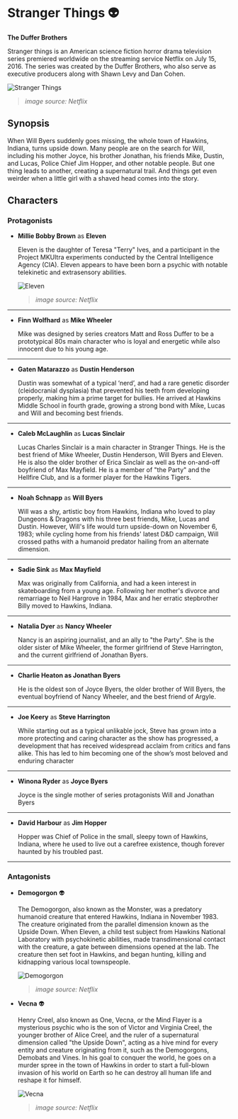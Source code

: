 # Stranger Things 👽
**The Duffer Brothers**

Stranger things is an American science fiction horror drama television series premiered worldwide on the streaming service Netflix on July 15, 2016. The series was created by the Duffer Brothers, who also serve as executive producers along with Shawn Levy and Dan Cohen. 

![Stranger Things](https://resizing.flixster.com/UVGAovD94m4IrjK9ZM5w-qyOHaQ=/fit-in/1152x864/v2/https://flxt.tmsimg.com/assets/p12991665_b_v13_am.jpg)

> *image source: Netflix*


## Synopsis
When Will Byers suddenly goes missing, the whole town of Hawkins, Indiana, turns upside down. Many people are on the search for Will, including his mother Joyce, his brother Jonathan, his friends Mike, Dustin, and Lucas, Police Chief Jim Hopper, and other notable people. But one thing leads to another, creating a supernatural trail. And things get even weirder when a little girl with a shaved head comes into the story.


## Characters	

### Protagonists

- **Millie Bobby Brown** as **Eleven**

	Eleven is the daughter of Teresa "Terry" Ives, and a participant in the Project MKUltra experiments conducted by the Central Intelligence Agency (CIA). Eleven appears to have been born a psychic with notable telekinetic and extrasensory abilities.
	
	![Eleven](https://cdn.images.express.co.uk/img/dynamic/20/590x/secondary/Millie-Bobby-Brown-as-Eleven-802431.jpg)
	
	> *image source: Netflix*

---

- **Finn Wolfhard** as **Mike Wheeler**

	Mike was designed by series creators Matt and Ross Duffer to be a prototypical 80s main character who is loyal and energetic while also innocent due to his young age.
	
---
	
- **Gaten Matarazzo** as **Dustin Henderson**

	Dustin was somewhat of a typical ‘nerd’, and had a rare genetic disorder (cleidocranial dysplasia) that prevented his teeth from developing properly, making him a prime target for bullies. He arrived at Hawkins Middle School in fourth grade, growing a strong bond with Mike, Lucas and Will and becoming best friends.

---
	
- **Caleb McLaughlin** as **Lucas Sinclair**

	Lucas Charles Sinclair is a main character in Stranger Things. He is the best friend of Mike Wheeler, Dustin Henderson, Will Byers and Eleven. He is also the older brother of Erica Sinclair as well as the on-and-off boyfriend of Max Mayfield. He is a member of "the Party" and the Hellfire Club, and is a former player for the Hawkins Tigers.

---

- **Noah Schnapp** as **Will Byers**
	
	Will was a shy, artistic boy from Hawkins, Indiana who loved to play Dungeons & Dragons with his three best friends, Mike, Lucas and Dustin. However, Will's life would turn upside-down on November 6, 1983; while cycling home from his friends' latest D&D campaign, Will crossed paths with a humanoid predator hailing from an alternate dimension.

---

- **Sadie Sink** as **Max Mayfield**

	Max was originally from California, and had a keen interest in skateboarding from a young age. Following her mother's divorce and remarriage to Neil Hargrove in 1984, Max and her erratic stepbrother Billy moved to Hawkins, Indiana.

---

- **Natalia Dyer** as **Nancy Wheeler**

	Nancy is an aspiring journalist, and an ally to "the Party". She is the older sister of Mike Wheeler, the former girlfriend of Steve Harrington, and the current girlfriend of Jonathan Byers.

---

- **Charlie Heaton as Jonathan Byers**

	He is the oldest son of Joyce Byers, the older brother of Will Byers, the eventual boyfriend of Nancy Wheeler, and the best friend of Argyle.

---

- **Joe Keery** as **Steve Harrington**

	While starting out as a typical unlikable jock, Steve has grown into a more protecting and caring character as the show has progressed, a development that has received widespread acclaim from critics and fans alike. This has led to him becoming one of the show’s most beloved and enduring character

---

- **Winona Ryder** as **Joyce Byers**

	Joyce is the single mother of series protagonists Will and Jonathan Byers

---

- **David Harbour** as **Jim Hopper**
	
	Hopper was Chief of Police in the small, sleepy town of Hawkins, Indiana, where he used to live out a carefree existence, though forever haunted by his troubled past.

---

### Antagonists

- **Demogorgon** 👽
	
	The Demogorgon, also known as the Monster, was a predatory humanoid creature that entered Hawkins, Indiana in November 1983. The creature originated from the parallel dimension known as the Upside Down. When Eleven, a child test subject from Hawkins National Laboratory with psychokinetic abilities, made transdimensional contact with the creature, a gate between dimensions opened at the lab. The creature then set foot in Hawkins, and began hunting, killing and kidnapping various local townspeople.
	
	![Demogorgon](https://wallpaperaccess.com/full/1596179.jpg)
	
	> *image source: Netflix*
	
- **Vecna** 👽

	Henry Creel, also known as One, Vecna, or the Mind Flayer is a mysterious psychic who is the son of Victor and Virginia Creel, the younger brother of Alice Creel, and the ruler of a supernatural dimension called "the Upside Down", acting as a hive mind for every entity and creature originating from it, such as the Demogorgons, Demobats and Vines. In his goal to conquer the world, he goes on a murder spree in the town of Hawkins in order to start a full-blown invasion of his world on Earth so he can destroy all human life and reshape it for himself. 
	
	![Vecna](https://otakukart.com/wp-content/uploads/2022/06/Vecna-in-Stranger-Things.jpg)
	
	> *image source: Netflix*

	
